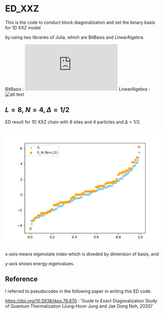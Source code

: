 # ED_XXZ

This is the code to conduct block diagonalization and set the binary basis for 1D XXZ model

by using two libraries of Julia, which are BitBasis and LinearAlgebra.

BitBasis : ![alt text](https://docs.juliahub.com/BitBasis/Iufdn/0.7.0/tutorial.html)
LinearAlgebra : ![alt text](https://docs.julialang.org/en/v1/stdlib/LinearAlgebra/)

## $L=8, \ N=4, \Delta = 1/2$

ED result for 1D XXZ chain with 8 sites and 4 particles and $\Delta = 1/2$.

![alt text](https://github.com/BOS-Bae/ED_XXZ/blob/main/L8N4Dh.png?raw=true)

x-axis means eigenstate index which is diveded by dimension of basis, and

y-axis shows energy eigenvalues.

## Reference

I referred to pseudocodes in the following paper in writing this ED code.

https://doi.org/10.3938/jkps.76.670 : 'Guide to Exact Diagonalization Study of Quantum Thermalization (Jung-Hoon Jung and Jae Dong Noh, 2020)'